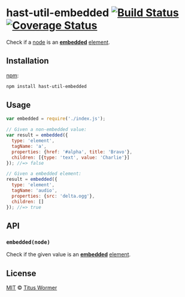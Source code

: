 # hast-util-embedded [![Build Status][build-badge]][build-page] [![Coverage Status][coverage-badge]][coverage-page]

Check if a [node][] is an [**embedded**][spec] [element][].

## Installation

[npm][]:

```bash
npm install hast-util-embedded
```

## Usage

```javascript
var embedded = require('./index.js');

// Given a non-embedded value:
var result = embedded({
  type: 'element',
  tagName: 'a',
  properties: {href: '#alpha', title: 'Bravo'},
  children: [{type: 'text', value: 'Charlie'}]
}); //=> false

// Given a embedded element:
result = embedded({
  type: 'element',
  tagName: 'audio',
  properties: {src: 'delta.ogg'},
  children: []
}); //=> true
```

## API

### `embedded(node)`

Check if the given value is an [**embedded**][spec] [element][].

## License

[MIT][license] © [Titus Wormer][author]

<!-- Definition -->

[build-badge]: https://img.shields.io/travis/syntax-tree/hast-util-embedded.svg

[build-page]: https://travis-ci.org/syntax-tree/hast-util-embedded

[coverage-badge]: https://img.shields.io/codecov/c/github/syntax-tree/hast-util-embedded.svg

[coverage-page]: https://codecov.io/github/syntax-tree/hast-util-embedded?branch=master

[npm]: https://docs.npmjs.com/cli/install

[license]: LICENSE

[author]: http://wooorm.com

[node]: https://github.com/syntax-tree/unist#node

[element]: https://github.com/syntax-tree/hast#element

[spec]: https://html.spec.whatwg.org/#embedded-content-2
